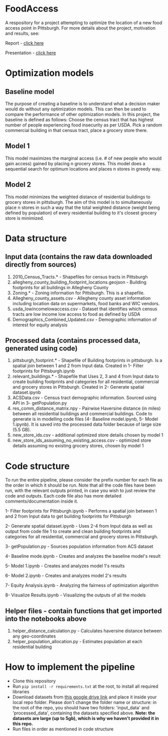 # FoodAccess
A respository for a project attempting to optimize the location of a new food access point in Pittsburgh. For more details about the project, motivation and results, see:

Report - [click here](https://docs.google.com/document/d/184_CkN6iypQQOGuoTpGk3ZHd0l7heHULW_OR4nTHVyA/edit?usp=sharing)

Presentation - [click here](https://docs.google.com/presentation/d/1kGsfcFFK2ssEczBRGKjMudWvYdUN8B3zCjCe041ir9w/edit?usp=sharing)

# Optimization models

## Baseline model
The purpose of creating a baseline is to understand what a decision maker would do without any optimization models. This can then be used to compare the performance of other optimization models. In this project, the baseline is defined as follows:
Choose the census tract that has highest number of people experiencing food insecurity as per USDA. Pick a random commercial building in that census tract, place a grocery store there. 

## Model 1
This model maximizes the marginal access (i.e. # of new people who would gain access) gained by placing n grocery stores. This model does a sequential search for optimum locations and places n stores in greedy way. 

## Model 2
This model minimizes the weighted distance of residential buildings to grocery stores in pittsburgh. The aim of this model is to simultaneously place n stores in such a way that the total weighted distance (weight being defined by population) of every residential building to it's closest grocery store is minimized. 

# Data structure

## Input data (contains the raw data downloaded directly from sources)
1. 2010_Census_Tracts.* - Shapefiles for census tracts in Pittsburgh
2. allegheny_county_building_footprint_locations.geojson - Building footprints for all buildings in Allegheny County
3. Zoning.* - Zoning information for Pittsburgh. This is a shapefile. 
4. Allegheny_county_assets.csv - Allegheny county asset information including location data on supermarkets, food banks and WIC vendors. 
5. usda_lowincomelowaccess.csv - Dataset that identifies which census tracts are low income low access to food as defined by USDA
6. Demographics_Combined_Updated.csv - Demographic information of interest for equity analysis


## Processed data (contains processed data, generated using code)
1. pittsburgh_footprint.* - Shapefile of Building footprints in pittsburgh. Is a spatial join between 1 and 2 from Input data. Created in 1- Filter footprints for Pittsburgh.ipynb
2. relevant_buildings.* - Shapefile that Uses 2, 3 and 4 from Input data to create building footprints and categories for all residential, commercial and grocery stores in Pittsburgh. Created in 2- Generate spatial dataset.ipynb
3. ACSData.csv - Census tract demographic information. Sourced using API in 3- getPopulation.py
4. res_comm_distance_matrix.npy - Pairwise Haversine distance (in miles) between all residential buildings and commercial buildings. Code to generate is in modelling code files (4- Baseline model.ipynb, 5- Model 1.ipynb). It is saved into the processed data folder because of large size (5.5 GB). 
5. new_store_ids.csv - additional optimized store details chosen by model 1
6. new_store_ids_assuming_no_existing_access.csv - optimized store details assuming no existing grocery stores, chosen by model 1

# Code structure
To run the entire pipeline, please consider the prefix number for each file as the order in which it should be run.  Note that all the code files have been run, with the relevant outputs printed, in case you wish to just review the code and outputs. Each code file also has more detailed comments/documentation inside it.

1- Filter footprints for Pittsburgh.ipynb - Performs a spatial join between 1 and 2 from Input data to get building footprints for Pittsburgh

2- Generate spatial dataset.ipynb - Uses 2-4 from Input data as well as output from code file 1 to create and clean building footprints and categories for all residential, commercial and grocery stores in Pittsburgh. 

3- getPopulation.py - Sources population information from ACS dataset

4- Baseline mode.ipynb - Creates and analyzes the baseline model's result

5- Model 1.ipynb - Creates and analyzes model 1's results

6- Model 2.ipynb - Creates and analyzes model 2's results

7- Equity Analysis.ipynb - Analyzing the fairness of optimization algorithm

8- Visualize Results.ipynb - Visualizing the outputs of all the models

## Helper files - contain functions that get imported into the notebooks above
1. helper_distance_calculation.py - Calculates haversine distance between any geo-coordinates
2. helper_population_allocation.py - Estimates population at each residential building

# How to implement the pipeline

- Clone this repository
- Run `pip install -r requirements.txt` at the root, to install all required libraries
- Download datasets from [this google drive link](https://drive.google.com/drive/folders/1n0HTKDv1E_QrUfTgtSJ1NI7MjqyooR50?usp=sharing) and place it inside your local repo folder. Please don't change the folder name or structure: in the root of the repo, you should have two folders: 'input_data' and 'processed_data', containing the datasets specified above. **Note: the datasets are large (up to 5gb), which is why we haven't provided it in this repo.**
- Run files in order as mentioned in code structure
